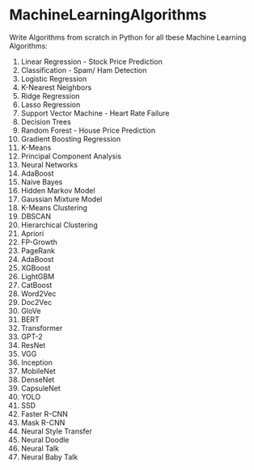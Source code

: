# MachineLearningAlgorithms

Write Algorithms from scratch in Python for all tbese Machine Learning Algorithms:
1. Linear Regression - Stock Price Prediction 
2. Classification - Spam/ Ham Detection 
3. Logistic Regression
4. K-Nearest Neighbors
5. Ridge Regression
6. Lasso Regression
7. Support Vector Machine - Heart Rate Failure
8. Decision Trees
9. Random Forest - House Price Prediction 
10. Gradient Boosting Regression 
11. K-Means 
12. Principal Component Analysis
13. Neural Networks
14. AdaBoost
15. Naive Bayes
16. Hidden Markov Model
17. Gaussian Mixture Model
18. K-Means Clustering
19. DBSCAN
20. Hierarchical Clustering
21. Apriori
22. FP-Growth
23. PageRank
24. AdaBoost
25. XGBoost
26. LightGBM
27. CatBoost
28. Word2Vec
29. Doc2Vec
30. GloVe
31. BERT
32. Transformer
33. GPT-2
34. ResNet
35. VGG 
36. Inception
37. MobileNet
38. DenseNet
39. CapsuleNet
40. YOLO
41. SSD
42. Faster R-CNN
43. Mask R-CNN
44. Neural Style Transfer
45. Neural Doodle
46. Neural Talk
47. Neural Baby Talk


